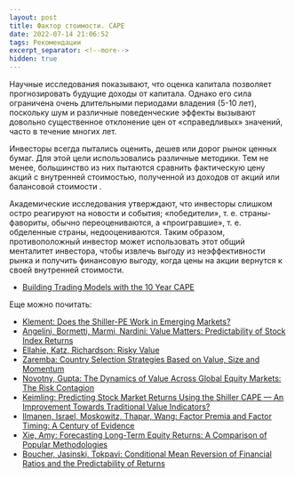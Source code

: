 ```yaml
---
layout: post
title: Фактор стоимости. CAPE
date: 2022-07-14 21:06:52
tags: Рекомендации
excerpt_separator: <!--more-->
hidden: true
---
```

Научные исследования показывают, что оценка капитала позволяет прогнозировать будущие доходы от капитала. 
Однако его сила ограничена очень длительными периодами владения (5-10 лет), поскольку шум и различные поведенческие
эффекты вызывают довольно существенное отклонение цен от «справедливых» значений, часто в течение многих лет.

<!--more-->

Инвесторы всегда пытались оценить, дешев или дорог рынок ценных бумаг. Для этой цели использовались различные методики.
Тем не менее, большинство из них пытаются сравнить фактическую цену акций с внутренней стоимостью, полученной из доходов от акций или балансовой стоимости .

Академические исследования утверждают, что инвесторы слишком остро реагируют на новости и события; «победители», т. е. страны-фавориты,
обычно переоцениваются, а «проигравшие», т. е. обделенные страны, недооцениваются. Таким образом, противоположный инвестор может использовать этот
общий менталитет инвестора, чтобы извлечь выгоду из неэффективности рынка и получить финансовую выгоду, когда цены на акции вернутся к своей внутренней стоимости.

* <a href="http://papers.ssrn.com/sol3/papers.cfm?abstract_id=2129474"> Building Trading Models with the 10 Year CAPE</a>

Еще можно почитать:


* <a href="http://papers.ssrn.com/sol3/papers.cfm?abstract_id=2088140">Klement: Does the Shiller-PE Work in Emerging Markets?</a>
* <a href="http://papers.ssrn.com/sol3/papers.cfm?abstract_id=2031406">Angelini, Bormetti, Marmi, Nardini: Value Matters: Predictability of Stock Index Returns</a>
* <a href="http://papers.ssrn.com/sol3/papers.cfm?abstract_id=2325524">Ellahie, Katz, Richardson: Risky Value</a>
* <a href="http://papers.ssrn.com/sol3/papers.cfm?abstract_id=2521026">Zaremba: Country Selection Strategies Based on Value, Size and Momentum</a>
* <a href="http://papers.ssrn.com/sol3/papers.cfm?abstract_id=2589026">Novotny, Gupta: The Dynamics of Value Across Global Equity Markets: The Risk Contagion</a>
* <a href="http://papers.ssrn.com/sol3/papers.cfm?abstract_id=2736423">Keimling: Predicting Stock Market Returns Using the Shiller CAPE — An Improvement Towards Traditional Value Indicators?</a>
* <a href="https://papers.ssrn.com/sol3/papers.cfm?abstract_id=3400998">Ilmanen, Israel, Moskowitz, Thapar, Wang: Factor Premia and Factor Timing: A Century of Evidence</a>
* <a href="https://ssrn.com/abstract=3774998">Xie, Amy: Forecasting Long-Term Equity Returns: A Comparison of Popular Methodologies</a>
* <a href="https://papers.ssrn.com/sol3/papers.cfm?abstract_id=3983094">Boucher, Jasinski, Tokpavi: Conditional Mean Reversion of Financial Ratios and the Predictability of Returns</a>




